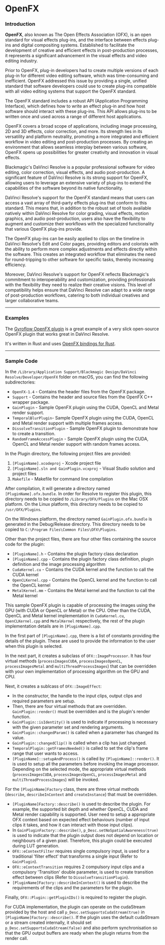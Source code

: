 # OpenFX

### Introduction

**OpenFX**, also known as The Open Effects Association (OFX), is an open standard for visual effects plug-ins, and the interface between effects plug-ins and digital compositing systems. Established to facilitate the development of creative and efficient effects in post-production processes, it represents a significant advancement in the visual effects and video editing industry.

Prior to OpenFX, plug-in developers had to create multiple versions of each plug-in for different video editing software, which was time-consuming and inefficient. OpenFX addressed this issue by providing a single, unified standard that software developers could use to create plug-ins compatible with all video editing systems that support the OpenFX standard.

The OpenFX standard includes a robust API (Application Programming Interface), which defines how to write an effect plug-in and how host software should interact with these plug-ins. This API allows plug-ins to be written once and used across a range of different host applications.

OpenFX covers a broad scope of applications, including image processing, 2D and 3D effects, color correction, and more. Its strength lies in its versatility and platform neutrality, promoting a more integrated and efficient workflow in video editing and post-production processes. By creating an environment that allows seamless interplay between various software, OpenFX opens up possibilities for greater creativity and innovation in visual effects.

Blackmagic's DaVinci Resolve is a popular professional software for video editing, color correction, visual effects, and audio post-production. A significant feature of DaVinci Resolve is its strong support for OpenFX, allowing users to leverage an extensive variety of plug-ins to extend the capabilities of the software beyond its native functionality.

DaVinci Resolve's support for the OpenFX standard means that users can access a vast array of third-party effects plug-ins that conform to this standard. This means that, in addition to the robust set of tools available natively within DaVinci Resolve for color grading, visual effects, motion graphics, and audio post-production, users also have the flexibility to augment and customize their workflows with the specialized functionality that various OpenFX plug-ins provide.

The OpenFX plug-ins can be easily applied to clips on the timeline in DaVinci Resolve's Edit and Color pages, providing editors and colorists with the ability to perform more complex adjustments and effects directly within the software. This creates an integrated workflow that eliminates the need for round-tripping to other software for specific tasks, thereby increasing efficiency.

Moreover, DaVinci Resolve's support for OpenFX reflects Blackmagic's commitment to interoperability and customization, providing professionals with the flexibility they need to realize their creative visions. This level of compatibility helps ensure that DaVinci Resolve can adapt to a wide range of post-production workflows, catering to both individual creatives and larger collaborative teams.

---

### Examples

The [Gyroflow OpenFX plugin](https://github.com/gyroflow/gyroflow-ofx) is a great example of a very slick open-source OpenFX plugin that works great in DaVinci Resolve.

It's written in Rust and uses [OpenFX bindings for Rust](https://github.com/itadinanta/ofx-rs).

---

### Sample Code

In the `/Library/Application Support/Blackmagic Design/DaVinci Resolve/Developer/OpenFX` folder on macOS, you can find the following subdirectories:

- `OpenFX-1.4` - Contains the header files from the OpenFX package.
- `Support` - Contains the header and source files from the OpenFX C++ wrapper package.
- `GainPlugin` - Sample OpenFX plugin using the CUDA, OpenCL and Metal render support.
- `TemporalBlurPlugin`- Sample OpenFX plugin using the CUDA, OpenCL and Metal render support with multiple frames access.
- `DissolveTransitionPlugin` - Sample OpenFX plugin to demonstrate how to create a transition.
- `RandomFrameAccessPlugin` - Sample OpenFX plugin using the CUDA, OpenCL and Metal render support with random frames access.

In the Plugin directory, the following project files are provided:

1. `[PluginName].xcodeproj`                  - Xcode project file
2. `[PluginName].sln and GainPlugin.vcxproj` - Visual Studio solution and project files
3. `Makefile`                                - Makefile for command line compilation

After compilation, it will generate a directory named `[PluginName].ofx.bundle`. In order for Resolve to register this plugin, this directory needs to be copied to `/Library/OFX/Plugins` on the Mac OSX platform. On the Linux platform, this directory needs to be copied to `/usr/OFX/Plugins`.

On the Windows platform, the directory named `GainPlugin.ofx.bundle` is generated in the Debug/Release directory. This directory needs to be copied to `C:\Program Files\Common Files\OFX\Plugins`.

Other than the project files, there are four other files containing the source code for the plugin:

- `[PluginName].h` - Contains the plugin factory class declaration
- `[PluginName].cpp` - Contains the plugin factory class definition, plugin definition and the image processing algorithm
- `CudaKernel.cu` - Contains the CUDA kernel and the function to call the CUDA kernel
- `OpenCLKernel.cpp` - Contains the OpenCL kernel and the function to call the OpenCL kernel
- `MetalKernel.mm` - Contains the Metal kernel and the function to call the Metal kernel

This sample OpenFX plugin is capable of processing the images using the GPU (with CUDA or OpenCL or Metal) or the CPU. Other than the CUDA, OpenCL and Metal kernel implementation in `CudaKernel.cu`, `OpenCLKernel.cpp` and `MetalKernel` respectively, the rest of the plugin implementation details are in `[PluginName].cpp`.

In the first part of `[PluginName].cpp`, there is a list of constants providing the details of the plugin. These are used to provide the information to the user when this plugin is selected.

In the next part, it creates a subclass of `OFX::ImageProcessor`. It has four virtual methods (`processImagesCUDA`, `processImagesOpenCL`, `processImagesMetal` and `multiThreadProcessImages`) that can be overridden with your own implementation of processing algorithm on the GPU and CPU.

Next, it creates a sublcass of `OFX::ImageEffect`:

- In the constructor, the handle to the input clips, output clips and required parameters are setup.
- Then, there are four virtual methods that are overridden. `GainPlugin::render()` must be overridden and is the plugin's render function.
- `GainPlugin::isIdentity()` is used to indicate if processing is necessary with the given parameter set and rendering arguments.
- `GainPlugin::changedParam()` is called when a parameter has changed its value.
- `GainPlugin::changedClip()` is called when a clip has just changed.
- `TemporalPlugin::getFramesNeeded()` is called to set the clip's frame range that user wants to access.
- `[PluginName]::setupAndProcess()` is called by `[PluginName]::render()`. It is used to setup all the parameters before invoking the image processor. Depending on the selected mode, the appropriate virtual methods (`processImagesCUDA`, `processImagesOpenCL`, `processImagesMetal` and `multiThreadProcessImages`) will be invoked.

For the `[PluginName]Factory` class, there are three virtual methods (`describe`, `describeInContext` and `createInstance`) that must be overridden.

- `[PluginName]Factory::describe()` is used to describe the plugin. For example, the supported bit depth and whether OpenCL, CUDA and Metal render capability is supported. User need to setup a appropriate OFX context based on expected effect behaviours (number of input clips it takes, and how it can interact with those input clips).
- In `GainPluginFactory::describe()`, `p_Desc.setNoSpatialAwareness(true)` is used to indicate that the plugin output does not depend on location or neighbours of a given pixel. Therefore, this plugin could be executed during LUT generation.
- `OFX::eContextFilter` requires single compulsory input, is used for a traditional 'filter effect' that transforms a single input (Refer to `GainPlugin`).
- `OFX::eContextTransition` requires 2 compulsory input clips and a compulsory 'Transition' double parameter, is used to create transition effect between clips (Refer to `DissolveTransitionPlugin`).
- `[PluginName]Factory::describeInContext()` is used to describe the requirements of the clips and the parameters for the plugin.

Finally, `OFX::Plugin::getPluginIDs()` is required to register the plugin.

For CUDA implementation, the plugin can operate on the cudaStream provided by the host and call `p_Desc.setSupportsCudaStream(true)` in `[PluginName]Factory::describe()`. If the plugin uses the default cudaStream or a stream created internally, it should set `p_Desc.setSupportsCudaStream(false)` and also perform synchronisation so that the GPU output buffers are ready when the plugin returns from the render call.